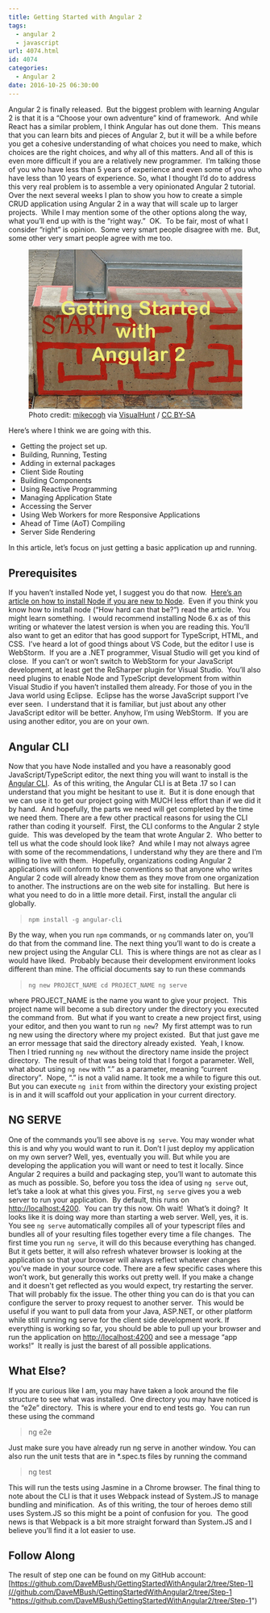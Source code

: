 ```yaml
---
title: Getting Started with Angular 2
tags:
  - angular 2
  - javascript
url: 4074.html
id: 4074
categories:
  - Angular 2
date: 2016-10-25 06:30:00
---
```


Angular 2 is finally released.  But the biggest problem with learning Angular 2 is that it is a “Choose your own adventure” kind of framework.  And while React has a similar problem, I think Angular has out done them.  This means that you can learn bits and pieces of Angular 2, but it will be a while before you get a cohesive understanding of what choices you need to make, which choices are the right choices, and why all of this matters. And all of this is even more difficult if you are a relatively new programmer.  I’m talking those of you who have less than 5 years of experience and even some of you who have less than 10 years of experience. So, what I thought I’d do to address this very real problem is to assemble a very opinionated Angular 2 tutorial.  Over the next several weeks I plan to show you how to create a simple CRUD application using Angular 2 in a way that will scale up to larger projects.  While I may mention some of the other options along the way, what you’ll end up with is the “right way.”  OK.  To be fair, most of what I consider “right” is opinion.  Some very smart people disagree with me.  But, some other very smart people agree with me too. <figure>![](/uploads/2016/10/image-2.png "Getting Started with Angular 2")<figcaption>Photo credit: [mikecogh](//www.flickr.com/photos/mikecogh/11300349426/) via [VisualHunt](//visualhunt.com) / [CC BY-SA](//creativecommons.org/licenses/by-sa/2.0/)</figcaption></figure>

<!-- more -->  Here’s where I think we are going with this.

*   Getting the project set up.
*   Building, Running, Testing
*   Adding in external packages
*   Client Side Routing
*   Building Components
*   Using Reactive Programming
*   Managing Application State
*   Accessing the Server
*   Using Web Workers for more Responsive Applications
*   Ahead of Time (AoT) Compiling
*   Server Side Rendering

In this article, let’s focus on just getting a basic application up and running.

Prerequisites
-------------

If you haven’t installed Node yet, I suggest you do that now.  [Here’s an article on how to install Node if you are new to Node](/you-can-start-using-node-today/).  Even if you think you know how to install node (“How hard can that be?”) read the article.  You might learn something.  I would recommend installing Node 6.x as of this writing or whatever the latest version is when you are reading this. You’ll also want to get an editor that has good support for TypeScript, HTML, and CSS.  I’ve heard a lot of good things about VS Code, but the editor I use is WebStorm.  If you are a .NET programmer, Visual Studio will get you kind of close.  If you can’t or won’t switch to WebStorm for your JavaScript development, at least get the ReSharper plugin for Visual Studio.  You’ll also need plugins to enable Node and TypeScript development from within Visual Studio if you haven’t installed them already. For those of you in the Java world using Eclipse.  Eclipse has the worse JavaScript support I’ve ever seen.  I understand that it is familiar, but just about any other JavaScript editor will be better. Anyhow, I’m using WebStorm.  If you are using another editor, you are on your own.

Angular CLI
-----------

Now that you have Node installed and you have a reasonably good JavaScript/TypeScript editor, the next thing you will want to install is the [Angular CLI](//github.com/angular/angular-cli).  As of this writing, the Angular CLI is at Beta .17 so I can understand that you might be hesitant to use it.  But it is done enough that we can use it to get our project going with MUCH less effort than if we did it by hand.  And hopefully, the parts we need will get completed by the time we need them. There are a few other practical reasons for using the CLI rather than coding it yourself.  First, the CLI conforms to the Angular 2 style guide.  This was developed by the team that wrote Angular 2.  Who better to tell us what the code should look like?  And while I may not always agree with some of the recommendations, I understand why they are there and I’m willing to live with them.  Hopefully, organizations coding Angular 2 applications will conform to these conventions so that anyone who writes Angular 2 code will already know them as they move from one organization to another. The instructions are on the web site for installing.  But here is what you need to do in a little more detail. First, install the angular cli globally.

> `npm install -g angular-cli`

By the way, when you run `npm` commands, or `ng` commands later on, you’ll do that from the command line. The next thing you’ll want to do is create a new project using the Angular CLI.  This is where things are not as clear as I would have liked.  Probably because their development environment looks different than mine. The official documents say to run these commands

> `ng new PROJECT_NAME cd PROJECT_NAME ng serve`

where PROJECT_NAME is the name you want to give your project.  This project name will become a sub directory under the directory you executed the command from.  But what if you want to create a new project first, using your editor, and then you want to run `ng new`?  My first attempt was to run ng new using the directory where my project existed.  But that just gave me an error message that said the directory already existed.  Yeah, I know. Then I tried running `ng new` without the directory name inside the project directory.  The result of that was being told that I forgot a parameter. Well, what about using `ng new` with “.” as a parameter, meaning “current directory”.  Nope, “.” is not a valid name. It took me a while to figure this out. But you can execute `ng init` from within the directory your existing project is in and it will scaffold out your application in your current directory.

NG SERVE
--------

One of the commands you’ll see above is `ng serve`. You may wonder what this is and why you would want to run it. Don’t I just deploy my application on my own server? Well, yes, eventually you will. But while you are developing the application you will want or need to test it locally. Since Angular 2 requires a build and packaging step, you’ll want to automate this as much as possible. So, before you toss the idea of using `ng serve` out, let’s take a look at what this gives you. First, `ng serve` gives you a web server to run your application.  By default, this runs on [http://localhost:4200](//localhost:4200).  You can try this now. Oh wait!  What’s it doing?  It looks like it is doing way more than starting a web server. Well, yes, it is.  You see `ng serve` automatically compiles all of your typescript files and bundles all of your resulting files together every time a file changes.  The first time you run `ng serve`, it will do this because everything has changed.  But it gets better, it will also refresh whatever browser is looking at the application so that your browser will always reflect whatever changes you’ve made in your source code. There are a few specific cases where this won’t work, but generally this works out pretty well. If you make a change and it doesn't get reflected as you would expect, try restarting the server. That will probably fix the issue. The other thing you can do is that you can configure the server to proxy request to another server.  This would be useful if you want to pull data from your Java, ASP.NET, or other platform while still running ng serve for the client side development work. If everything is working so far, you should be able to pull up your browser and run the application on [http://localhost:4200](//localhost:4200) and see a message “app works!”  It really is just the barest of all possible applications.

What Else?
----------

If you are curious like I am, you may have taken a look around the file structure to see what was installed.  One directory you may have noticed is the “e2e” directory.  This is where your end to end tests go.  You can run these using the command

> ng e2e

Just make sure you have already run ng serve in another window. You can also run the unit tests that are in *.spec.ts files by running the command

> ng test

This will run the tests using Jasmine in a Chrome browser. The final thing to note about the CLI is that it uses Webpack instead of System.JS to manage bundling and minification.  As of this writing, the tour of heroes demo still uses System.JS so this might be a point of confusion for you.  The good news is that Webpack is a bit more straight forward than System.JS and I believe you’ll find it a lot easier to use.

Follow Along
------------

The result of step one can be found on my GitHub account: [https://github.com/DaveMBush/GettingStartedWithAngular2/tree/Step-1](//github.com/DaveMBush/GettingStartedWithAngular2/tree/Step-1 "https://github.com/DaveMBush/GettingStartedWithAngular2/tree/Step-1")
